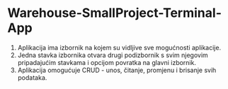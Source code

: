 # Warehouse-SmallProject-Terminal-App

1. Aplikacija ima izbornik na kojem su vidljive sve mogućnosti aplikacije.
2. Jedna stavka izbornika otvara drugi podizbornik s svim njegovim pripadajućim stavkama i opcijom povratka na glavni izbornik.
3. Aplikacija omogućuje CRUD - unos, čitanje, promjenu i brisanje svih podataka.

